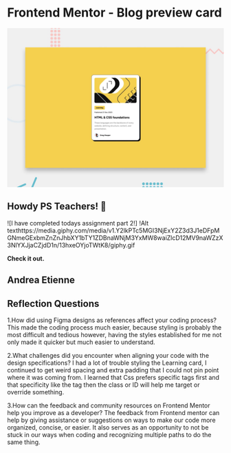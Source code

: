 # Frontend Mentor - Blog preview card

![Design preview for the Blog preview card coding challenge](./preview.jpg)

## Howdy PS Teachers! 👋

![I have completed todays assignment part 2!] !Alt texthttps://media.giphy.com/media/v1.Y2lkPTc5MGI3NjExY2Z3d3J1eDFpMGNmeGExbmZnZnJhbXY1bTY1ZDBnaWNjM3YxMW8waiZlcD12MV9naWZzX3NlYXJjaCZjdD1n/13hxeOYjoTWtK8/giphy.gif

**Check it out.**

## Andrea Etienne


## Reflection Questions

1.How did using Figma designs as references affect your coding process?
This made the coding process much easier, because styling is probably the most difficult and tedious however, having the styles established for me not only made it quicker but much easier to understand. 

2.What challenges did you encounter when aligning your code with the design specifications?
I had a lot of trouble styling the Learning card, I continued to get weird spacing and extra padding that I could not pin point where it was coming from. I learned that Css prefers specific tags first and that specificity like the tag then the class or ID will help me target or override something.

3.How can the feedback and community resources on Frontend Mentor help you improve as a developer?
The feedback from Frontend mentor can help by giving assistance or suggestions on ways to make our code more organized, concise, or easier. It also serves as an opportunity to not be stuck in our ways when coding and recognizing multiple paths to do the same thing. 

